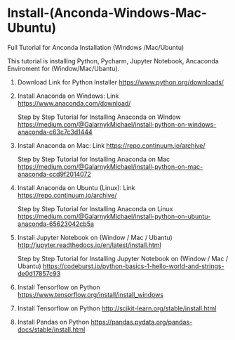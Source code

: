 # Install-(Anconda-Windows-Mac-Ubuntu)
Full Tutorial for Anconda Installation (Windows /Mac/Ubuntu) 

This tutorial is installing Python, Pycharm, Jupyter Notebook, Ancaconda Enviroment for (Window/Mac/Ubantu).

1) Download Link for Python Installer
   https://www.python.org/downloads/
   
2) Install Anaconda on Windows: Link
   https://www.anaconda.com/download/
   
   Step by Step Tutorial for Installing Anaconda on Window   
   https://medium.com/@GalarnykMichael/install-python-on-windows-anaconda-c63c7c3d1444
   
3) Install Anaconda on Mac: Link
   https://repo.continuum.io/archive/
   
   Step by Step Tutorial for Installing Anaconda on Mac
   https://medium.com/@GalarnykMichael/install-python-on-mac-anaconda-ccd9f2014072
   
4) Install Anaconda on Ubuntu (Linux): Link
   https://repo.continuum.io/archive/
   
   Step by Step Tutorial for Installing Anaconda on Linux
   https://medium.com/@GalarnykMichael/install-python-on-ubuntu-anaconda-65623042cb5a

5) Install Jupyter Notebook on (Window / Mac / Ubantu)
    http://jupyter.readthedocs.io/en/latest/install.html
    
   Step by Step Tutorial for Installing Jupyter Notebook on (Window / Mac / Ubantu)
   https://codeburst.io/python-basics-1-hello-world-and-strings-de0d17857c93
   
 6) Install Tensorflow on Python
 https://www.tensorflow.org/install/install_windows
 
 7)  Install Tensorflow on Python 
 http://scikit-learn.org/stable/install.html
 
 8) Install Pandas on Python
 https://pandas.pydata.org/pandas-docs/stable/install.html
    

